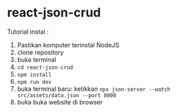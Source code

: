 # react-json-crud

Tutorial instal : 
1. Pastikan komputer terinstal NodeJS
2. clone repository
3. buka terminal
4. `cd react-json-crud`
5. `npm install`
6. `npm run dev`
7. buka terminal baru: ketikkan `npx json-server --watch  src/assets/data.json --port 8000`
8. buka buka website di browser
 
